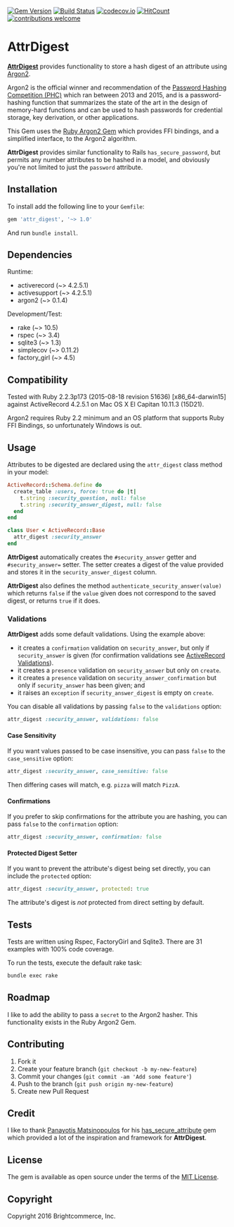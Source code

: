 [![Gem Version](https://badge.fury.io/rb/attr_digest.svg)](https://badge.fury.io/rb/attr_digest)
[![Build Status](https://travis-ci.org/brightcommerce/attr_digest.svg?branch=master)](https://travis-ci.org/brightcommerce/attr_digest)
[![codecov.io](https://codecov.io/github/brightcommerce/attr_digest/coverage.svg?branch=master)](https://codecov.io/github/brightcommerce/attr_digest?branch=master)
[![HitCount](https://hitt.herokuapp.com/brightcommerce/attr_digest.svg)](https://github.com/brightcommerce/attr_digest)
[![contributions welcome](https://img.shields.io/badge/contributions-welcome-brightgreen.svg?style=flat)](https://github.com/dwyl/esta/issues)

# AttrDigest

[**AttrDigest**](https://github.com/brightcommerce/attr_digest) provides functionality to store a hash digest of an attribute using [Argon2](https://github.com/P-H-C/phc-winner-argon2).

Argon2 is the official winner and recommendation of the [Password Hashing Competition (PHC)](https://password-hashing.net) which ran between 2013 and 2015, and is a password-hashing function that summarizes the state of the art in the design of memory-hard functions and can be used to hash passwords for credential storage, key derivation, or other applications.

This Gem uses the [Ruby Argon2 Gem](https://github.com/technion/ruby-argon2) which provides FFI bindings, and a simplified interface, to the Argon2 algorithm.

**AttrDigest** provides similar functionality to Rails `has_secure_password`, but permits any number attributes to be hashed in a model, and obviously you're not limited to just the `password` attribute. 

## Installation

To install add the following line to your `Gemfile`:

``` ruby
gem 'attr_digest', '~> 1.0'
```

And run `bundle install`.

## Dependencies

Runtime:
- activerecord (~> 4.2.5.1)
- activesupport (~> 4.2.5.1)
- argon2 (~> 0.1.4)

Development/Test:
- rake (~> 10.5)
- rspec (~> 3.4)
- sqlite3 (~> 1.3)
- simplecov (~> 0.11.2)
- factory_girl (~> 4.5)

## Compatibility

Tested with Ruby 2.2.3p173 (2015-08-18 revision 51636) [x86_64-darwin15] against ActiveRecord 4.2.5.1 on Mac OS X El Capitan 10.11.3 (15D21).

Argon2 requires Ruby 2.2 minimum and an OS platform that supports Ruby FFI Bindings, so unfortunately Windows is out.


## Usage

Attributes to be digested are declared using the `attr_digest` class method in your model:

```ruby
ActiveRecord::Schema.define do
  create_table :users, force: true do |t|
    t.string :security_question, null: false
    t.string :security_answer_digest, null: false
  end
end

class User < ActiveRecord::Base
  attr_digest :security_answer
end
```

**AttrDigest** automatically creates the `#security_answer` getter and `#security_answer=` setter. The setter creates a digest of the value provided and stores it in the `security_answer_digest` column.

**AttrDigest** also defines the method `authenticate_security_answer(value)` which returns `false` if the `value` given does not correspond to the saved digest, or returns `true` if it does.

### Validations

**AttrDigest** adds some default validations. Using the example above:
* it creates a `confirmation` validation on `security_answer`, but only if `security_answer` is given (for confirmation validations see [ActiveRecord Validations](http://http://guides.rubyonrails.org/active_record_validations.html#confirmation)).
* it creates a `presence` validation on `security_answer` but only on `create`.
* it creates a `presence` validation on `security_answer_confirmation` but only if `security_answer` has been given; and
* it raises an `exception` if `security_answer_digest` is empty on `create`.

You can disable all validations by passing `false` to the `validations` option:

```ruby
attr_digest :security_answer, validations: false
```

#### Case Sensitivity

If you want values passed to be case insensitive, you can pass `false` to the `case_sensitive` option:

```ruby
attr_digest :security_answer, case_sensitive: false
```

Then differing cases will match, e.g. `pizza` will match `PizzA`.

#### Confirmations

If you prefer to skip confirmations for the attribute you are hashing, you can pass `false` to the `confirmation` option:

```ruby
attr_digest :security_answer, confirmation: false
```

#### Protected Digest Setter

If you want to prevent the attribute's digest being set directly, you can include the `protected` option:

```ruby
attr_digest :security_answer, protected: true
```

The attribute's digest is *not* protected from direct setting by default.

## Tests

Tests are written using Rspec, FactoryGirl and Sqlite3. There are 31 examples with 100% code coverage.

To run the tests, execute the default rake task:

``` bash
bundle exec rake
```

## Roadmap

I like to add the ability to pass a `secret` to the Argon2 hasher. This functionality exists in the Ruby Argon2 Gem.

## Contributing

1. Fork it
2. Create your feature branch (`git checkout -b my-new-feature`)
3. Commit your changes (`git commit -am 'Add some feature'`)
4. Push to the branch (`git push origin my-new-feature`)
5. Create new Pull Request

## Credit

I like to thank [Panayotis Matsinopoulos](http://www.matsinopoulos.gr) for his [has_secure_attribute](https://github.com/pmatsinopoulos/has_secure_attribute) gem which provided a lot of the inspiration and framework for **AttrDigest**.

## License

The gem is available as open source under the terms of the [MIT License](http://opensource.org/licenses/MIT).

## Copyright

Copyright 2016 Brightcommerce, Inc.